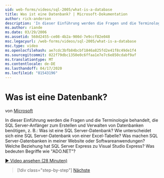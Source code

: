 ```yaml
---
uid: web-forms/videos/sql-2005/what-is-a-database
title: Was ist eine Datenbank? | Microsoft-Dokumentation
author: rick-anderson
description: 'In dieser Einführung werden die Fragen und die Terminologie behandelt, die SQL Server-Anfänger zum Erstellen und Verwalten von Datenbanken benötigen, z. B.: Was ist eine SQL Server-Datenbank? Wie...'
ms.author: riande
ms.date: 03/29/2006
ms.assetid: 560d2455-ce08-4b2a-900d-7e9ccf82e048
msc.legacyurl: /web-forms/videos/sql-2005/what-is-a-database
msc.type: video
ms.openlocfilehash: ae7cdc3bfb84bcbf1846a825fd2e41f8c49de1f4
ms.sourcegitcommit: 022f79dbc1350e0c6ffaa1e7e7c6e850cdabf9af
ms.translationtype: MT
ms.contentlocale: de-DE
ms.lasthandoff: 04/17/2020
ms.locfileid: "81543196"
---
```

# <a name="what-is-a-database"></a>Was ist eine Datenbank?

von [Microsoft](https://github.com/microsoft)

In dieser Einführung werden die Fragen und die Terminologie behandelt, die SQL Server-Anfänger zum Erstellen und Verwalten von Datenbanken benötigen, z. B.: Was ist eine SQL Server-Datenbank? Wie unterscheidet sich eine SQL Server-Datenbank von einer Excel-Tabelle? Was machen SQL Server-Datenbanken in meiner Website oder Softwareanwendungen? Welche Beziehung hat SQL Server Express zu Visual Studio Express? Was bedeuten Begriffe wie "ADO.NET"?

[&#9654; Video ansehen (28 Minuten)](https://channel9.msdn.com/Blogs/ASP-NET-Site-Videos/what-is-a-database)

> [!div class="step-by-step"]
> [Nächste](understanding-database-tables-and-records.md)
